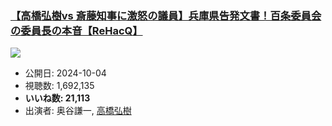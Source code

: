 ### [【高橋弘樹vs 斎藤知事に激怒の議員】兵庫県告発文書！百条委員会の委員長の本音【ReHacQ】](https://www.youtube.com/watch?v=uY0Jmw4wR7Y)
[![](https://img.youtube.com/vi/uY0Jmw4wR7Y/sddefault.jpg)](https://www.youtube.com/watch?v=uY0Jmw4wR7Y)
-   公開日: 2024-10-04
-   視聴数: 1,692,135
-   **いいね数: 21,113**
-   出演者: 奥谷謙一, [高橋弘樹](/rehacq_fan/people/高橋弘樹 "wikilink")
